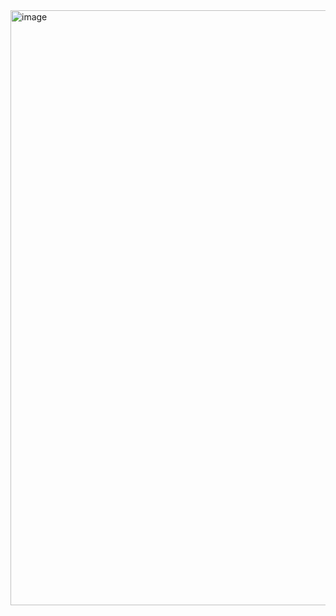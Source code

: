 <img width="952" alt="image" src="https://github.com/user-attachments/assets/14327f41-10e6-428d-972f-526977d20c52" />
